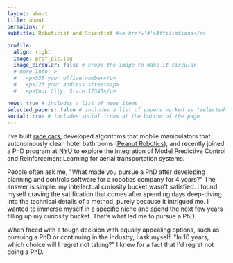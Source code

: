 ```yaml
---
layout: about
title: about
permalink: /
subtitle: Roboticist and Scientist #<a href='#'>Affiliations</a>

profile:
  align: right
  image: prof_pic.jpg
  image_circular: false # crops the image to make it circular
  # more_info: >
  #   <p>555 your office number</p>
  #   <p>123 your address street</p>
  #   <p>Your City, State 12345</p>

news: true # includes a list of news items
selected_papers: false # includes a list of papers marked as "selected={true}"
social: true # includes social icons at the bottom of the page
---
```


I've built [race cars](https://motorsports.illinois.edu/), developed algorithms that mobile manipulators that autonomously clean hotel bathrooms ([Peanut Robotics](https://www.peanutrobotics.com/)), and recently joined a PhD program at [NYU](https://wp.nyu.edu/arpl/) to explore the integration of Model Predictive Control and Reinforcement Learning for aerial transportation systems.

People often ask me, "What made you pursue a PhD after developing planning and controls software for a robotics company for 4 years?" The answer is simple: my intellectual curiosity bucket wasn't satisfied. I found myself craving the satification that comes after spending days deep-diving into the technical details of a method, purely because it intrigued me. I wanted to immerse myself in a specific niche and spend the next few years filling up my curiosity bucket. That’s what led me to pursue a PhD.

When faced with a tough decision with equally appealing options, such as pursuing a PhD or continuing in the industry, I ask myself, "In 10 years, which choice will I regret not taking?" I knew for a fact that I'd regret not doing a PhD. 

